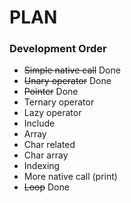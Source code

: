 # PLAN

### Development Order
* ~~Simple native call~~ Done
* ~~Unary operator~~ Done
* ~~Pointer~~ Done
* Ternary operator 
* Lazy operator
* Include
* Array
* Char related
* Char array
* Indexing
* More native call (print)
* ~~Loop~~ Done
